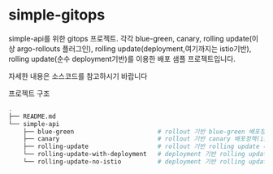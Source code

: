 # simple-gitops

simple-api를 위한 gitops 프로젝트. 각각 blue-green, canary, rolling update(이상 argo-rollouts 플러그인), rolling update(deployment,여기까지는 istio기반), rolling update(순수 deployment기반)를 이용한 배포 샘플 프로젝트입니다.

자세한 내용은 소스코드를 참고하시기 바랍니다

프로젝트 구조

```bash
.
├── README.md
└── simple-api
    ├── blue-green                       # rollout 기반 blue-green 배포정책(istio)
    ├── canary                           # rollout 기반 canary 배포정책(istio)
    ├── rolling-update                   # rollout 기반 rolling update 배포정책(istio)
    └── rolling-update-with-deployment   # deployment 기반 rolling update 배포정책(istio)
    └── rolling-update-no-istio          # deployment 기반 rolling update 배포정책(non-istio)
```
